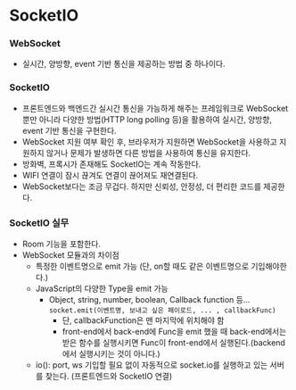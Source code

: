 # SocketIO 
### WebSocket
- 실시간, 양방향, event 기반 통신을 제공하는 방법 중 하나이다.

### SocketIO
- 프론트엔드와 백엔드간 실시간 통신을 가능하게 해주는 프레임워크로 WebSocket뿐만 아니라 다양한 방법(HTTP long polling 등)을 활용하여 실시간, 양방향, event 기반 통신을 구현한다. 
- WebSocket 지원 여부 확인 후, 브라우저가 지원하면 WebSocket을 사용하고 지원하지 않거나 문제가 발생하면 다른 방법을 사용하여 통신을 유지한다.
- 방화벽, 프록시가 존재해도 SocketIO는 계속 작동한다.
- WIFI 연결이 잠시 끊겨도 연결이 끊어져도 재연결된다.
- WebSocket보다는 조금 무겁다. 하지만 신뢰성, 안정성, 더 편리한 코드를 제공한다.


### SocketIO 실무
- Room 기능을 포함한다.
- WebSocket 모듈과의 차이점
    - 특정한 이벤트명으로 emit 가능 (단, on할 때도 같은 이벤트명으로 기입해야한다.)
    - JavaScript의 다양한 Type을 emit 가능
        - Object, string, number, boolean, Callback function 등...   
            `socket.emit(이벤트명, 보내고 싶은 페이로드, ... , callbackFunc)`
            - 단, callbackFunction은 맨 마지막에 위치해야 함
            - front-end에서 back-end에 Func을 emit 했을 때 back-end에서는 받은 함수를 실행시키면 Func이 front-end에서 실행된다.(backend에서 실행시키는 것이 아니다.)
    - io(): port, ws 기입할 필요 없이 자동적으로 socket.io를 실행하고 있는 서버를 찾는다. (프론트엔드와 SocketIO 연결)